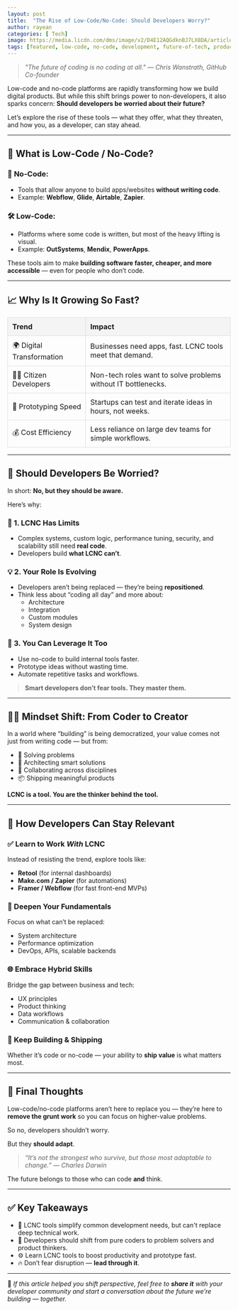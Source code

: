 ```yaml
---
layout: post
title:  "The Rise of Low-Code/No-Code: Should Developers Worry?"
author: rayean
categories: [ Tech]
image: https://media.licdn.com/dms/image/v2/D4E12AQGdknBJ7LX8DA/article-cover_image-shrink_720_1280/B4EZYYPotqHYAI-/0/1744163475441?e=2147483647&v=beta&t=BeosVdr8NziFUQQw3JsgPt779n21xXmAqyh2Wu8PjMY
tags: [featured, low-code, no-code, development, future-of-tech, productivity, software]
---
```



> _"The future of coding is no coding at all." — Chris Wanstrath, GitHub Co-founder_

Low-code and no-code platforms are rapidly transforming how we build digital products. But while this shift brings power to non-developers, it also sparks concern: **Should developers be worried about their future?**

Let’s explore the rise of these tools — what they offer, what they threaten, and how you, as a developer, can stay ahead.

---

## 🚀 What is Low-Code / No-Code?

### 🧩 **No-Code**:
- Tools that allow anyone to build apps/websites **without writing code**.
- Example: **Webflow**, **Glide**, **Airtable**, **Zapier**.

### 🛠️ **Low-Code**:
- Platforms where some code is written, but most of the heavy lifting is visual.
- Example: **OutSystems**, **Mendix**, **PowerApps**.

These tools aim to make **building software faster, cheaper, and more accessible** — even for people who don’t code.

---

## 📈 Why Is It Growing So Fast?

<table style="border-collapse: collapse; width: 100%; margin: 1em 0;">
  <thead>
    <tr>
      <th style="border: 1px solid #ddd; padding: 10px; background-color: #f4f4f4; text-align: left;">Trend</th>
      <th style="border: 1px solid #ddd; padding: 10px; background-color: #f4f4f4; text-align: left;">Impact</th>
    </tr>
  </thead>
  <tbody>
    <tr>
      <td style="border: 1px solid #ddd; padding: 10px;">🌍 Digital Transformation</td>
      <td style="border: 1px solid #ddd; padding: 10px;">Businesses need apps, fast. LCNC tools meet that demand.</td>
    </tr>
    <tr>
      <td style="border: 1px solid #ddd; padding: 10px;">🧑‍💼 Citizen Developers</td>
      <td style="border: 1px solid #ddd; padding: 10px;">Non-tech roles want to solve problems without IT bottlenecks.</td>
    </tr>
    <tr>
      <td style="border: 1px solid #ddd; padding: 10px;">🧪 Prototyping Speed</td>
      <td style="border: 1px solid #ddd; padding: 10px;">Startups can test and iterate ideas in hours, not weeks.</td>
    </tr>
    <tr>
      <td style="border: 1px solid #ddd; padding: 10px;">💰 Cost Efficiency</td>
      <td style="border: 1px solid #ddd; padding: 10px;">Less reliance on large dev teams for simple workflows.</td>
    </tr>
  </tbody>
</table>

---

## 😬 Should Developers Be Worried?

In short: **No, but they should be aware.**

Here’s why:

### 🔐 1. **LCNC Has Limits**
- Complex systems, custom logic, performance tuning, security, and scalability still need **real code**.
- Developers build **what LCNC can’t**.

### 💡 2. **Your Role Is Evolving**
- Developers aren’t being replaced — they’re being **repositioned**.
- Think less about “coding all day” and more about:
  - Architecture
  - Integration
  - Custom modules
  - System design

### 🧠 3. **You Can Leverage It Too**
- Use no-code to build internal tools faster.
- Prototype ideas without wasting time.
- Automate repetitive tasks and workflows.

> **Smart developers don’t fear tools. They master them.**

---

## 🧘‍♂️ Mindset Shift: From Coder to Creator

In a world where “building” is being democratized, your value comes not just from writing code — but from:

- 🧠 Solving problems
- 🧩 Architecting smart solutions
- 🤝 Collaborating across disciplines
- 📦 Shipping meaningful products

**LCNC is a tool. You are the thinker behind the tool.**

---

## 🔧 How Developers Can Stay Relevant

### ✅ Learn to Work *With* LCNC
Instead of resisting the trend, explore tools like:
- **Retool** (for internal dashboards)
- **Make.com / Zapier** (for automations)
- **Framer / Webflow** (for fast front-end MVPs)

### 🧱 Deepen Your Fundamentals
Focus on what can’t be replaced:
- System architecture
- Performance optimization
- DevOps, APIs, scalable backends

### 🌐 Embrace Hybrid Skills
Bridge the gap between business and tech:
- UX principles
- Product thinking
- Data workflows
- Communication & collaboration

### 🚀 Keep Building & Shipping
Whether it’s code or no-code — your ability to **ship value** is what matters most.

---

## 💬 Final Thoughts

Low-code/no-code platforms aren’t here to replace you — they’re here to **remove the grunt work** so you can focus on higher-value problems.

So no, developers shouldn’t worry.

But they **should adapt**.

> _“It’s not the strongest who survive, but those most adaptable to change.” — Charles Darwin_

The future belongs to those who can code **and** think.

---

## ✅ Key Takeaways

- 🧱 LCNC tools simplify common development needs, but can't replace deep technical work.
- 🧠 Developers should shift from pure coders to problem solvers and product thinkers.
- ⚙️ Learn LCNC tools to boost productivity and prototype fast.
- 🔥 Don’t fear disruption — **lead through it**.

---

🔗 *If this article helped you shift perspective, feel free to **share it** with your developer community and start a conversation about the future we’re building — together.*
